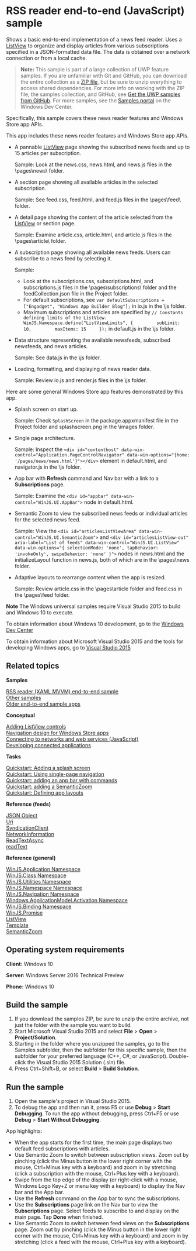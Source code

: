 ﻿<!---
  category: NetworkingAndWebServices 
  samplefwlink: http://go.microsoft.com/fwlink/p/?LinkId=620542
--->

# RSS reader end-to-end (JavaScript) sample 

Shows a basic end-to-end implementation of a news feed reader. Uses a [ListView](http://msdn.microsoft.com/library/windows/apps/br242878) 
to organize and display articles from various subscriptions specified in a JSON-formatted data file. The data is obtained over a network connection or from a local cache.

> **Note:** This sample is part of a large collection of UWP feature samples. 
> If you are unfamiliar with Git and GitHub, you can download the entire collection as a 
> [ZIP file](https://github.com/Microsoft/Windows-universal-samples/archive/master.zip), but be 
> sure to unzip everything to access shared dependencies. For more info on working with the ZIP file, 
> the samples collection, and GitHub, see [Get the UWP samples from GitHub](https://aka.ms/ovu2uq). 
> For more samples, see the [Samples portal](https://aka.ms/winsamples) on the Windows Dev Center. 

Specifically, this sample covers these news reader features and Windows Store app APIs.

This app includes these news reader features and Windows Store app APIs.

-   A pannable [ListView](http://msdn.microsoft.com/library/windows/apps/br242878) page showing the subscribed news feeds and up to 15 articles per subscription.

    Sample: Look at the news.css, news.html, and news.js files in the \\pages\\news\\ folder.

-   A section page showing all available articles in the selected subscription.

    Sample: See feed.css, feed.html, and feed.js files in the \\pages\\feed\\ folder.

-   A detail page showing the content of the article selected from the [ListView](http://msdn.microsoft.com/library/windows/apps/br242878) or section page.

    Sample: Examine article.css, article.html, and article.js files in the \\pages\\article\\ folder.

-   A subscription page showing all available news feeds. Users can subscribe to a news feed by selecting it.

    Sample:

    -   Look at the subscriptions.css, subscriptions.html, and subscriptions.js files in the \\pages\\subscriptions\\ folder and the feedCollection.json file in the Project folder.
    -   For default subscriptions, see `var defaultSubscriptions = ["Engadget", "Windows App Builder Blog"];` in io.js in the \\js folder.
    -   Maximum subscriptions and articles are specified by `// Constants defining limits of the ListView.     WinJS.Namespace.define("ListViewLimits", {         subLimit: 10,         maxItems: 15     });` in default.js in the \\js folder.
-   Data structure representing the available newsfeeds, subscribed newsfeeds, and news articles.

    Sample: See data.js in the \\js folder.

-   Loading, formatting, and displaying of news reader data.

    Sample: Review io.js and render.js files in the \\js folder.

Here are some general Windows Store app features demonstrated by this app.

-   Splash screen on start up.

    Sample: Check `SplashScreen` in the package.appxmanifest file in the Project folder and splashscreen.png in the \\images folder.

-   Single page architecture.

    Sample: Inspect the `<div id="contenthost" data-win-control="Application.PageControlNavigator" data-win-options="{home: '/pages/news/news.html'}"></div>` element in default.html, and navigator.js in the \\js folder.

-   App bar with **Refresh** command and Nav bar with a link to a **Subscriptions** page.

    Sample: Examine the `<div id="appbar" data-win-control="WinJS.UI.AppBar">` node in default.html.

-   Semantic Zoom to view the subscribed news feeds or individual articles for the selected news feed.

    Sample: View the `<div id="articlesListViewArea" data-win-control="WinJS.UI.SemanticZoom">` and `<div id="articlesListView-out" aria-label="List of feeds" data-win-control="WinJS.UI.ListView"                       data-win-options="{ selectionMode: 'none', tapBehavior: 'invokeOnly', swipeBehavior: 'none' }">` nodes in news.html and the initializeLayout function in news.js, both of which are in the \\pages\\news folder.

-   Adaptive layouts to rearrange content when the app is resized.

    Sample: Review article.css in the \\pages\\article folder and feed.css in the \\pages\\feed folder.

**Note** The Windows universal samples require Visual Studio 2015 to build and Windows 10 to execute.
 
To obtain information about Windows 10 development, go to the [Windows Dev Center](http://go.microsoft.com/fwlink/?LinkID=532421)

To obtain information about Microsoft Visual Studio 2015 and the tools for developing Windows apps, go to [Visual Studio 2015](http://go.microsoft.com/fwlink/?LinkID=532422)

## Related topics

**Samples**

[RSS reader (XAML MVVM) end-to-end sample](https://github.com/Microsoft/Windows-appsample-rssreader)  
[Other samples](http://microsoft.github.io/windows/)  
[Older end-to-end sample apps](http://msdn.microsoft.com/library/windows/apps/dn263104)  

**Conceptual**

[Adding ListView controls](http://msdn.microsoft.com/library/windows/apps/hh465382)  
[Navigation design for Windows Store apps](http://msdn.microsoft.com/library/windows/apps/hh761500)  
[Connecting to networks and web services (JavaScript)](http://msdn.microsoft.com/library/windows/apps/br211370)  
[Developing connected applications](http://msdn.microsoft.com/library/windows/apps/hh465399)  

**Tasks**

[Quickstart: Adding a splash screen](http://msdn.microsoft.com/library/windows/apps/hh465346)  
[Quickstart: Using single-page navigation](http://msdn.microsoft.com/library/windows/apps/hh452768)  
[Quickstart: adding an app bar with commands](http://msdn.microsoft.com/library/windows/apps/hh465309)  
[Quickstart: adding a SemanticZoom](http://msdn.microsoft.com/library/windows/apps/hh465492)  
[Quickstart: Defining app layouts](http://msdn.microsoft.com/library/windows/apps/jj150600)  

**Reference (feeds)**

[JSON Object](http://go.microsoft.com/fwlink/p/?linkid=308896)  
[Uri](http://msdn.microsoft.com/library/windows/apps/br225998)  
[SyndicationClient](http://msdn.microsoft.com/library/windows/apps/br243456)  
[NetworkInformation](http://msdn.microsoft.com/library/windows/apps/br207293)  
[ReadTextAsync](http://msdn.microsoft.com/library/windows/apps/hh701482)  
[readText](http://msdn.microsoft.com/library/windows/apps/hh700824)  

**Reference (general)**

[WinJS.Application Namespace](http://msdn.microsoft.com/library/windows/apps/br229774)  
[WinJS.Class Namespace](http://msdn.microsoft.com/library/windows/apps/br229776)  
[WinJS.Utilities Namespace](http://msdn.microsoft.com/library/windows/apps/br229783)  
[WinJS.Namespace Namespace](http://msdn.microsoft.com/library/windows/apps/br212652)  
[WinJS.Navigation Namespace](http://msdn.microsoft.com/library/windows/apps/br229778)  
[Windows.ApplicationModel.Activation Namespace](http://msdn.microsoft.com/library/windows/apps/br224766)  
[WinJS.Binding Namespace](http://msdn.microsoft.com/library/windows/apps/br229775)  
[WinJS.Promise](http://msdn.microsoft.com/library/windows/apps/br211867)  
[ListView](http://msdn.microsoft.com/library/windows/apps/br211837)  
[Template](http://msdn.microsoft.com/library/windows/apps/br229723)  
[SemanticZoom](http://msdn.microsoft.com/library/windows/apps/br229690)  

## Operating system requirements

**Client:** Windows 10

**Server:** Windows Server 2016 Technical Preview

**Phone:** Windows 10

## Build the sample

1. If you download the samples ZIP, be sure to unzip the entire archive, not just the folder with the sample you want to build. 
2. Start Microsoft Visual Studio 2015 and select **File** \> **Open** \> **Project/Solution**.
3. Starting in the folder where you unzipped the samples, go to the Samples subfolder, then the subfolder for this specific sample, then the subfolder for your preferred language (C++, C#, or JavaScript). Double-click the Visual Studio 2015 Solution (.sln) file.
4. Press Ctrl+Shift+B, or select **Build** \> **Build Solution**.

## Run the sample

1.  Open the sample's project in Visual Studio 2015.
2.  To debug the app and then run it, press F5 or use **Debug** \> **Start Debugging**. To run the app without debugging, press Ctrl+F5 or use **Debug** \> **Start Without Debugging**.

App highlights:

-   When the app starts for the first time, the main page displays two default feed subscriptions with articles.
-   Use Semantic Zoom to switch between subscription views. Zoom out by pinching (click the Minus button in the lower right corner with the mouse, Ctrl+Minus key with a keyboard) and zoom in by stretching (click a subscription with the mouse, Ctrl+Plus key with a keyboard).
-   Swipe from the top edge of the display (or right-click with a mouse, Windows Logo Key+Z or menu key with a keyboard) to display the Nav bar and the App bar.
-   Use the **Refresh** command on the App bar to sync the subscriptions.
-   Use the **Subscriptions** page link on the Nav bar to view the **Subscriptions** page. Select feeds to subscribe to and display on the main page. Tap **Done** when finished.
-   Use Semantic Zoom to switch between feed views on the **Subscriptions** page. Zoom out by pinching (click the Minus button in the lower right corner with the mouse, Ctrl+Minus key with a keyboard) and zoom in by stretching (click a feed with the mouse, Ctrl+Plus key with a keyboard).

